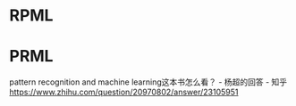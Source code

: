 # RPML

# PRML





pattern recognition and machine learning这本书怎么看？ - 杨超的回答 - 知乎
https://www.zhihu.com/question/20970802/answer/23105951








